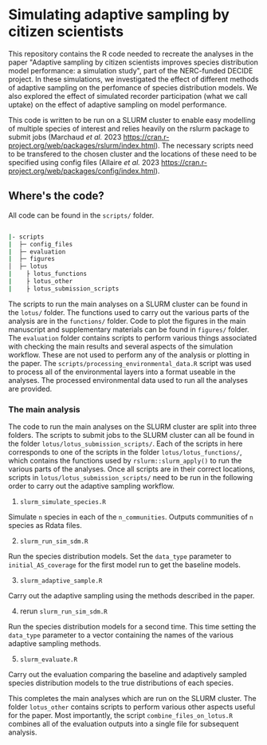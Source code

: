 # Simulating adaptive sampling by citizen scientists  

This repository contains the R code needed to recreate the analyses in the paper "Adaptive sampling by citizen scientists improves species distribution model performance: a simulation study", part of the NERC-funded DECIDE project. In these simulations, we investigated the effect of different methods of adaptive sampling on the perfomance of species distribution models. We also explored the effect of simulated recorder participation (what we call uptake) on the effect of adaptive sampling on model performance.  

This code is written to be run on a SLURM cluster to enable easy modelling of multiple species of interest and relies heavily on the rslurm package to submit jobs (Marchaud _et al._ 2023 https://cran.r-project.org/web/packages/rslurm/index.html). The necessary scripts need to be transfered to the chosen cluster and the locations of these need to be specified using config files (Allaire _et al._ 2023 https://cran.r-project.org/web/packages/config/index.html). 

## Where's the code?

All code can be found in the `scripts/` folder.

```bash

|- scripts
|  ├─ config_files
|  ├─ evaluation
|  ├─ figures
│  ├─ lotus
|    ├ lotus_functions
|    ├ lotus_other
|    ├ lotus_submission_scripts

```

The scripts to run the main analyses on a SLURM cluster can be found in the `lotus/` folder. The functions used to carry out the various parts of the analysis are in the `functions/` folder. Code to plot the figures in the main manuscript and supplementary materials can be found in `figures/` folder. The `evaluation` folder contains scripts to perform various things associated with checking the main results and several aspects of the simulation workflow. These are not used to perform any of the analysis or plotting in the paper. The `scripts/processing_environmental_data.R` script was used to process all of the environmental layers into a format useable in the analyses. The processed environmental data used to run all the analyses are provided. 

### The main analysis

The code to run the main analyses on the SLURM cluster are split into three folders. The scripts to submit jobs to the SLURM cluster can all be found in the folder `lotus/lotus_submission_scripts/`. Each of the scripts in here corresponds to one of the scripts in the folder `lotus/lotus_functions/`, which contains the functions used by `rslurm::slurm_apply()` to run the various parts of the analyses. Once all scripts are in their correct locations, scripts in `lotus/lotus_submission_scripts/` need to be run in the following order to carry out the adaptive sampling workflow.

1. `slurm_simulate_species.R`

Simulate `n` species in each of the `n_communities`. Outputs communities of `n` species as Rdata files.


2. `slurm_run_sim_sdm.R`

Run the species distribution models. Set the `data_type` parameter to `initial_AS_coverage` for the first model run to get the baseline models.


3. `slurm_adaptive_sample.R`

Carry out the adaptive sampling using the methods described in the paper.


4. rerun `slurm_run_sim_sdm.R`

Run the species distribution models for a second time. This time setting the  `data_type` parameter to a vector containing the names of the various adaptive sampling methods.


5. `slurm_evaluate.R`

Carry out the evaluation comparing the baseline and adaptively sampled species distribution models to the true distributions of each species.

This completes the main analyses which are run on the SLURM cluster. The folder `lotus_other` contains scripts to perform various other aspects useful for the paper. Most importantly, the script `combine_files_on_lotus.R` combines all of the evaluation outputs into a single file for subsequent analysis.
